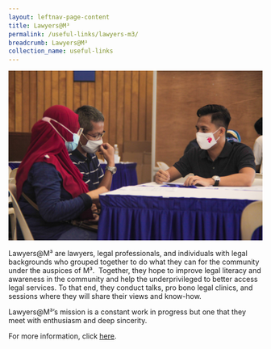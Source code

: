 ```yaml
---
layout: leftnav-page-content
title: Lawyers@M³
permalink: /useful-links/lawyers-m3/
breadcrumb: Lawyers@M³
collection_name: useful-links
---
```


![Lawyers@M³](/images/Lawyers-at-m3.jpg)

Lawyers@M³ are lawyers, legal professionals, and individuals with legal backgrounds who grouped together to do what they can for the community under the auspices of M³.
‍
Together, they hope to improve legal literacy and awareness in the community and help the underprivileged to better access legal services. To that end, they conduct talks, pro bono legal clinics, and sessions where they will share their views and know-how.
 
Lawyers@M³’s mission is a constant work in progress but one that they meet with enthusiasm and deep sincerity.
 
For more information, click [here](https://m3lawyers.sg/).


